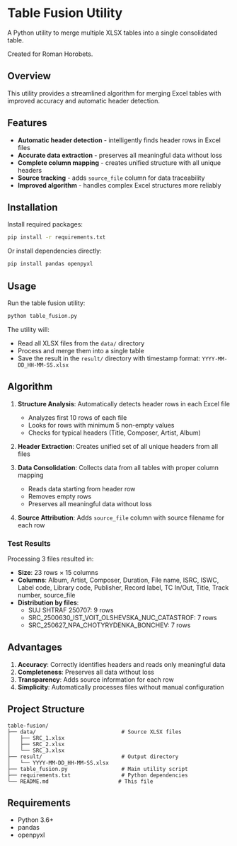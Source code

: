 # Table Fusion Utility

A Python utility to merge multiple XLSX tables into a single consolidated table.

Created for Roman Horobets.

## Overview

This utility provides a streamlined algorithm for merging Excel tables with improved accuracy and automatic header detection.

## Features

- **Automatic header detection** - intelligently finds header rows in Excel files
- **Accurate data extraction** - preserves all meaningful data without loss
- **Complete column mapping** - creates unified structure with all unique headers
- **Source tracking** - adds `source_file` column for data traceability
- **Improved algorithm** - handles complex Excel structures more reliably

## Installation

Install required packages:

```bash
pip install -r requirements.txt
```

Or install dependencies directly:

```bash
pip install pandas openpyxl
```

## Usage

Run the table fusion utility:

```bash
python table_fusion.py
```

The utility will:

- Read all XLSX files from the `data/` directory
- Process and merge them into a single table
- Save the result in the `result/` directory with timestamp format: `YYYY-MM-DD_HH-MM-SS.xlsx`

## Algorithm

1. **Structure Analysis**: Automatically detects header rows in each Excel file
   - Analyzes first 10 rows of each file
   - Looks for rows with minimum 5 non-empty values
   - Checks for typical headers (Title, Composer, Artist, Album)

2. **Header Extraction**: Creates unified set of all unique headers from all files

3. **Data Consolidation**: Collects data from all tables with proper column mapping
   - Reads data starting from header row
   - Removes empty rows
   - Preserves all meaningful data without loss

4. **Source Attribution**: Adds `source_file` column with source filename for each row

### Test Results

Processing 3 files resulted in:

- **Size**: 23 rows × 15 columns
- **Columns**: Album, Artist, Composer, Duration, File name, ISRC, ISWC, Label code, Library code, Publisher, Record label, TC In/Out, Title, Track number, source_file
- **Distribution by files**:
  - SUJ SHTRAF 250707: 9 rows
  - SRC_2500630_IST_VOIT_OLSHEVSKA_NUC_CATASTROF: 7 rows  
  - SRC_250627_NPA_CHOTYRYDENKA_BONCHEV: 7 rows

## Advantages

1. **Accuracy**: Correctly identifies headers and reads only meaningful data
2. **Completeness**: Preserves all data without loss
3. **Transparency**: Adds source information for each row
4. **Simplicity**: Automatically processes files without manual configuration

## Project Structure

```text
table-fusion/
├── data/                           # Source XLSX files
│   ├── SRC_1.xlsx
│   ├── SRC_2.xlsx
│   └── SRC_3.xlsx
├── result/                         # Output directory
│   └── YYYY-MM-DD_HH-MM-SS.xlsx
├── table_fusion.py                 # Main utility script
├── requirements.txt                # Python dependencies
└── README.md                      # This file
```

## Requirements

- Python 3.6+
- pandas
- openpyxl
